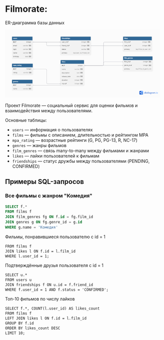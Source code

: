 # Filmorate: 
ER-диаграмма базы данных

![ER-диаграмма Filmorate](db-diagram.png)

Проект Filmorate — социальный сервис для оценки фильмов и взаимодействия между пользователями.

Основные таблицы:

- `users` — информация о пользователях
- `films` — фильмы с описанием, длительностью и рейтингом MPA
- `mpa_rating` — возрастные рейтинги (G, PG, PG-13, R, NC-17)
- `genres` — жанры фильмов
- `film_genres` — связь many-to-many между фильмами и жанрами
- `likes` — лайки пользователей к фильмам
- `friendships` — статус дружбы между пользователями (PENDING, CONFIRMED)

## Примеры SQL-запросов

### Все фильмы с жанром "Комедия"

```sql
SELECT f.*
FROM films f
JOIN film_genres fg ON f.id = fg.film_id
JOIN genres g ON fg.genre_id = g.id
WHERE g.name = 'Комедия'
```
Фильмы, понравившиеся пользователю с id = 1
```SELECT f.*
FROM films f
JOIN likes l ON f.id = l.film_id
WHERE l.user_id = 1;
```
Подтверждённые друзья пользователя с id = 1
```
SELECT u.*
FROM users u
JOIN friendships f ON u.id = f.friend_id
WHERE f.user_id = 1 AND f.status = 'CONFIRMED';
```
Топ-10 фильмов по числу лайков
```
SELECT f.*, COUNT(l.user_id) AS likes_count
FROM films f
LEFT JOIN likes l ON f.id = l.film_id
GROUP BY f.id
ORDER BY likes_count DESC
LIMIT 10;
```